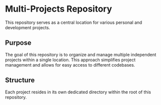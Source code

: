 # Multi-Projects Repository

This repository serves as a central location for various personal and development projects.

## Purpose

The goal of this repository is to organize and manage multiple independent projects within a single location. This approach simplifies project management and allows for easy access to different codebases.

## Structure

Each project resides in its own dedicated directory within the root of this repository.
